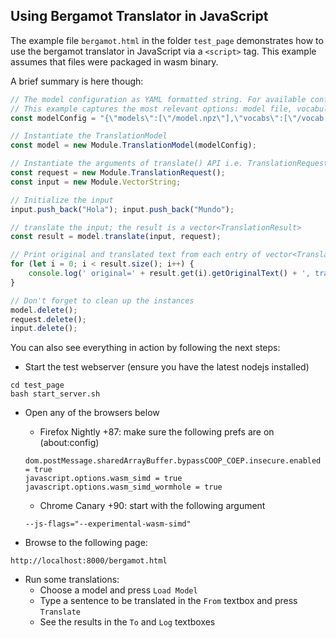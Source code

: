 ## Using Bergamot Translator in JavaScript
The example file `bergamot.html` in the folder `test_page` demonstrates how to use the bergamot translator in JavaScript via a `<script>` tag.
This example assumes that files were packaged in wasm binary.

A brief summary is here though:

```js
// The model configuration as YAML formatted string. For available configuration options, please check: https://marian-nmt.github.io/docs/cmd/marian-decoder/
// This example captures the most relevant options: model file, vocabulary files and shortlist file
const modelConfig = "{\"models\":[\"/model.npz\"],\"vocabs\":[\"/vocab.esen.spm\",\"/vocab.esen.spm\"],\"shortlist\":[\"/lex.s2t\"],\"beam-size\":1}";

// Instantiate the TranslationModel
const model = new Module.TranslationModel(modelConfig);

// Instantiate the arguments of translate() API i.e. TranslationRequest and input (vector<string>)
const request = new Module.TranslationRequest();
const input = new Module.VectorString;

// Initialize the input
input.push_back("Hola"); input.push_back("Mundo");

// translate the input; the result is a vector<TranslationResult>
const result = model.translate(input, request);

// Print original and translated text from each entry of vector<TranslationResult>
for (let i = 0; i < result.size(); i++) {
    console.log(' original=' + result.get(i).getOriginalText() + ', translation=' + result.get(i).getTranslatedText());
}

// Don't forget to clean up the instances
model.delete();
request.delete();
input.delete();
```

You can also see everything in action by following the next steps:
* Start the test webserver (ensure you have the latest nodejs installed)
```
cd test_page
bash start_server.sh
```
* Open any of the browsers below
    * Firefox Nightly +87: make sure the following prefs are on (about:config)
    ````
    dom.postMessage.sharedArrayBuffer.bypassCOOP_COEP.insecure.enabled = true
    javascript.options.wasm_simd = true
    javascript.options.wasm_simd_wormhole = true
    ````

    * Chrome Canary +90: start with the following argument
    ```
    --js-flags="--experimental-wasm-simd"
    ```

* Browse to the following page:
```
http://localhost:8000/bergamot.html
```

* Run some translations:
    * Choose a model and press `Load Model`
    * Type a sentence to be translated in the `From` textbox and press `Translate`
    * See the results in the `To` and `Log` textboxes